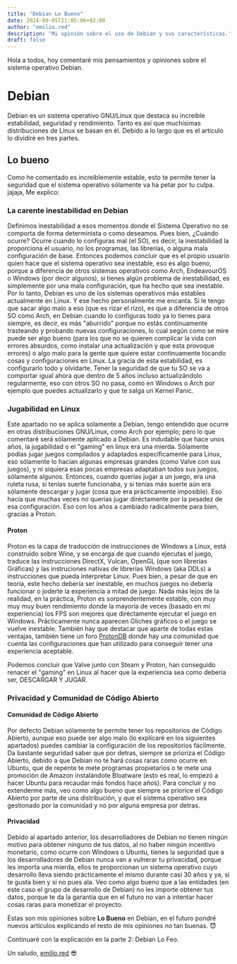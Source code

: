 ```yaml
---
title: "Debian Lo Bueno"
date: 2024-09-05T21:05:06+02:00
author: "emilio.red"
description: "Mi opinión sobre el uso de Debian y sus características."
draft: false
---
```


Hola a todos, hoy comentaré mis pensamientos y opiniones sobre el sistema operativo Debian.

# Debian

Debian es un sistema operativo GNU/Linux que destaca su increible estabilidad, seguridad y rendimiento. Tanto es así que muchísimas distribuciones de Linux se basan en él. Debido a lo largo que es el artículo lo dividiré en tres partes.

## Lo bueno

Como he comentado es increiblemente estable, esto te permite tener la seguridad que el sistema operativo sólamente va ha petar por tu culpa. jajaja, Me explico:

### La carente inestabilidad en Debian

Definimos inestabilidad a esos momentos donde el Sistema Operativo no se comporta de forma determinista o como deseamos.
Pues bien, ¿Cuándo ocurre? Ocurre cuando lo configuras mal (el SO), es decir, la inestabilidad la proporciona el usuario, no los programas, las librerías, o alguna mala configuración de base. 
Entonces podemos concluir que es el propio usuario quien hace que el sistema operativo sea inestable, eso es algo bueno, porque a diferencia de otros sistemas operativos como Arch, EndeavourOS o Windows (por decir algunos), si tienes algún problema de inestabilidad, es simplemente por una mala configuración, que ha hecho que sea inestable.
Por lo tanto, Debian es uno de los sistemas operativos más estables actualmente en Linux. Y ese hecho personalmente me encanta. Si le tengo que sacar algo malo a eso (que es rizar el rizo), es que a diferencia de otros SO como Arch, en Debian cuando lo configuras todo ya lo tienes para siempre, es decir, es más "aburrido" porque no estás continuamente trasteando y probando nuevas configuraciones, lo cual según como se mire puede ser algo bueno (para los que no se quieren complicar la vida con errores absurdos, como instalar una actualización y que esta provoque errores) o algo malo para la gente que quiere estar continuamente tocando cosas y configuraciones en Linux.
La gracia de esta estabilidad, es configurarlo todo y olvidarte. Tener la seguridad de que tu SO se va a comportar igual ahora que dentro de 5 años incluso actualizándolo regularmente, eso con otros SO no pasa, como en Windows o Arch por ejemplo que puedes actualizarlo y que te salga un Kernel Panic.

### Jugabilidad en Linux

Este apartado no se aplica solamente a Debian, tengo entendido que ocurre en otras distribuciones GNU/Linux, como Arch por ejemplo; pero lo que comentaré será sólamente aplicado a Debian.
Es indudable que hace unos años, la jugabilidad o el "gaming" en linux era una mierda. Sólamente podías jugar juegos compilados y adaptados específicamente para Linux, eso sólamente lo hacían algunas empresas grandes (como Valve con sus juegos), y ni siquiera esas pocas empresas adaptaban todos sus juegos, sólamente algunos. Entonces, cuando querías jugar a un juego, era una ruleta rusa, si tenías suerte funcionaba, y si tenías más suerte aún era sólamente descargar y jugar (cosa que era prácticamente imposible). Eso hacía que muchas veces no querías jugar diréctamente por la pesadez de esa configuración. Eso con los años a cambiado radicalmente para bien, gracias a Proton.

#### Proton

Proton es la capa de traducción de instrucciones de Windows a Linux, está construido sobre Wine, y se encarga de que cuando ejecutas el juego, traduce las instrucciones DirectX, Vulcan, OpenGL (que son librerías Gráficas) y las instruciones nativas de librerías Windows (aka DDLs) a instrucciones que pueda interpretar Linux.
Pues bien, a pesar de que en teoría, este hecho debería ser inestable, en muchos juegos no debería funcionar o joderte la experiencia a mitad de juego. Nada más lejos de la realidad, en la práctica, Proton es sorprendentemente estable, con muy muy muy buen rendimiento donde la mayoría de veces (basado en mi experiencia) los FPS son mejores que diréctamente ejecutar el juego en Windows. Prácticamente nunca aparecen Gliches gráficos o el juego se vuelve inestable. También hay que destacar que aparte de todas estas ventajas, también tiene un foro [ProtonDB](protondb.com) donde hay una comunidad que cuenta las configuraciones que han utilizado para conseguir tener una experiencia aceptable.

Podemos concluir que Valve junto con Steam y Proton, han conseguido renacer el "gaming" en Linux al hacer que la experiencia sea como debería ser, DESCARGAR Y JUGAR.

### Privacidad y Comunidad de Código Abierto

#### Comunidad de Código Abierto

Por defecto Debian sólamente te permite tener los repositorios de Código Abierto, aunque eso puede ser algo malo (lo explicaré en los siguientes apartados) puedes cambiar la configuración de los repositorios fácilmente.
Da bastante seguridad saber que por detras, siempre se prioriza el Código Abierto, debido a que Debian no te hará cosas raras como ocurre en Ubuntu, que de repente te mete programas propietarios o te mete una promoción de Amazon instalándote Bloatware (esto es real, lo empezó a hacer Ubuntu para recaudar más fondos hace años).
Para concluir y no extenderme más, veo como algo bueno que siempre se priorice el Código Abierto por parte de una distribución, y que el sistema operativo sea gestionado por la comunidad y no por alguna empresa por detras.

#### Privacidad

Debido al apartado anterior, los desarrolladores de Debian no tienen ningún motivo para obtener ninguno de tus datos, al no haber ningún incentivo monetario, como ocurre con Windows o Ubuntu, tienes la seguridad que a los desarrolladores de Debian nunca van a vulnerar tu privacidad, porque les importa una mierda, ellos te proporcionan un sistema operativo cuyo desarrollo lleva siendo prácticamente el mismo durante casi 30 años y ya, si te gusta bien y si no pues ala.
Veo como algo bueno que a las entidades (en este caso el grupo de desarrollo de Debian) no les importe obtener tus datos, porque te da la garantía que en el futuro no van a intentar hacer cosas raras para monetizar el proyecto.

Éstas son mis opiniones sobre **Lo Bueno** en Debian, en el futuro pondré nuevos artículos explicando el resto de mis opiniones no tan buenas. 😈

Continuaré con la explicación en la parte 2: Debian Lo Feo.

Un saludo, [emilio.red](http://emilio.red) 😎